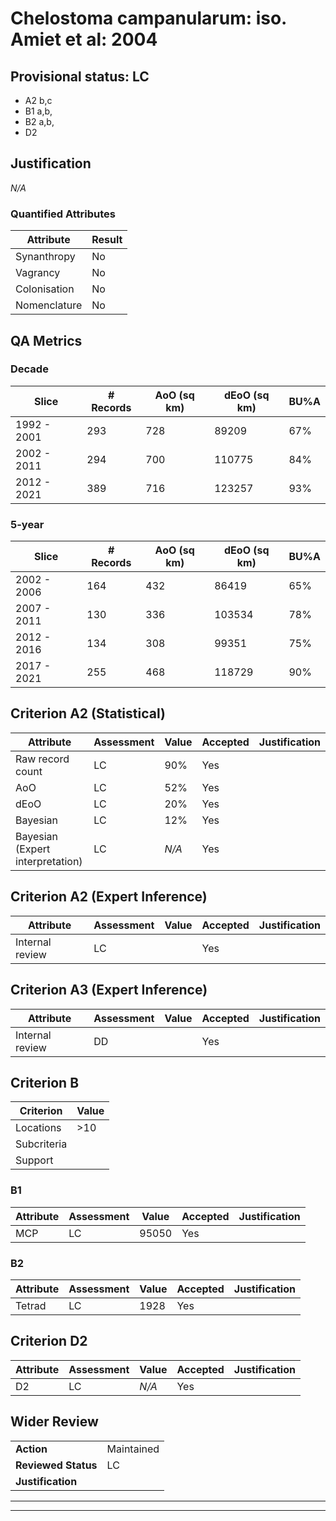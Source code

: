 # Chelostoma campanularum: iso. Amiet et al: 2004
## Provisional status: LC
- A2 b,c
- B1 a,b, 
- B2 a,b, 
- D2

## Justification
*N/A*
### Quantified Attributes
|Attribute|Result|
|---|---|
|Synanthropy|No|
|Vagrancy|No|
|Colonisation|No|
|Nomenclature|No|
## QA Metrics
### Decade
| Slice | # Records | AoO (sq km) | dEoO (sq km) |BU%A |
|---|---|---|---|---|
|1992 - 2001|293|728|89209|67%|
|2002 - 2011|294|700|110775|84%|
|2012 - 2021|389|716|123257|93%|
### 5-year
| Slice | # Records | AoO (sq km) | dEoO (sq km) |BU%A |
|---|---|---|---|---|
|2002 - 2006|164|432|86419|65%|
|2007 - 2011|130|336|103534|78%|
|2012 - 2016|134|308|99351|75%|
|2017 - 2021|255|468|118729|90%|
## Criterion A2 (Statistical)
|Attribute|Assessment|Value|Accepted|Justification
|---|---|---|---|---|
|Raw record count|LC|90%|Yes||
|AoO|LC|52%|Yes||
|dEoO|LC|20%|Yes||
|Bayesian|LC|12%|Yes||
|Bayesian (Expert interpretation)|LC|*N/A*|Yes||
## Criterion A2 (Expert Inference)
|Attribute|Assessment|Value|Accepted|Justification
|---|---|---|---|---|
|Internal review|LC||Yes||
## Criterion A3 (Expert Inference)
|Attribute|Assessment|Value|Accepted|Justification
|---|---|---|---|---|
|Internal review|DD||Yes||
## Criterion B
|Criterion| Value|
|---|---|
|Locations|>10|
|Subcriteria||
|Support||
### B1
|Attribute|Assessment|Value|Accepted|Justification
|---|---|---|---|---|
|MCP|LC|95050|Yes||
### B2
|Attribute|Assessment|Value|Accepted|Justification
|---|---|---|---|---|
|Tetrad|LC|1928|Yes||
## Criterion D2
|Attribute|Assessment|Value|Accepted|Justification
|---|---|---|---|---|
|D2|LC|*N/A*|Yes||
## Wider Review
|  |  |
|---|---|
|**Action**|Maintained|
|**Reviewed Status**|LC|
|**Justification**||
---
 ---
 <br><br>
 
